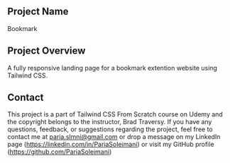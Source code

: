 ## Project Name

Bookmark

## Project Overview

A fully responsive landing page for a bookmark extention website using Tailwind CSS.

## Contact

This project is a part of Tailwind CSS From Scratch course on Udemy and the copyright belongs to the instructor, Brad Traversy.
If you have any questions, feedback, or suggestions regarding the project, feel free to contact me at paria.slmni@gmail.com or drop a message on my LinkedIn page (https://linkedin.com/in/PariaSoleimani) or visit my GitHub profile (https://github.com/PariaSoleimani)